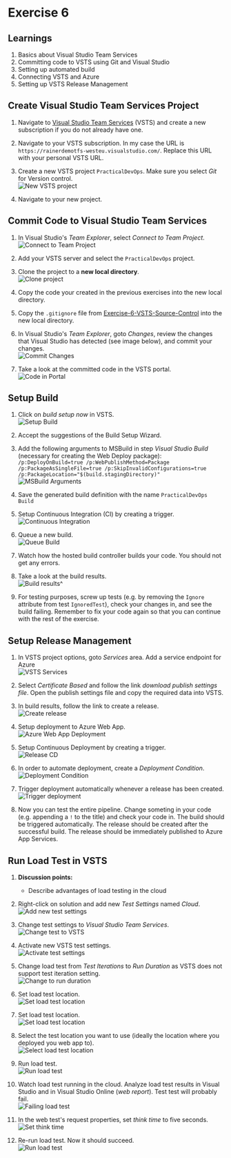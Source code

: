 # Exercise 6


## Learnings

1. Basics about Visual Studio Team Services
1. Committing code to VSTS using Git and Visual Studio
1. Setting up automated build
1. Connecting VSTS and Azure
1. Setting up VSTS Release Management 


## Create Visual Studio Team Services Project

1. Navigate to [Visual Studio Team Services](https://www.visualstudio.com) (VSTS) and create a new subscription if you do not already have one.

1. Navigate to your VSTS subscription. In my case the URL is `https://rainerdemotfs-westeu.visualstudio.com/`. Replace this URL with your personal VSTS URL.

1. Create a new VSTS project `PracticalDevOps`. Make sure you select *Git* for Version control.<br/>
   ![New VSTS project](img/vsts-new-project.png)
 
1. Navigate to your new project.


## Commit Code to Visual Studio Team Services

1. In Visual Studio's *Team Explorer*, select *Connect to Team Project*.<br/>
   ![Connect to Team Project](img/visual-studio-connect-project.png)

1. Add your VSTS server and select the `PracticalDevOps` project.

1. Clone the project to a **new local directory**.<br/>
   ![Clone project](img/clone-project.png)

1. Copy the code your created in the previous exercises into the new local directory.

1. Copy the `.gitignore` file from [Exercise-6-VSTS-Source-Control](Assets/Exercise-6-VSTS-Source-Control/.gitignore) into the new local directory.

1. In Visual Studio's *Team Explorer*, goto *Changes*, review the changes that Visual Studio has detected (see image below), and commit your changes.<br/>
   ![Commit Changes](img/commit-changs.png)

1. Take a look at the committed code in the VSTS portal.<br/>
   ![Code in Portal](img/code-in-vsts.png)
   

## Setup Build

1. Click on *build setup now* in VSTS.<br/>
   ![Setup Build](img/vsts-setup-build.png)

1. Accept the suggestions of the Build Setup Wizard.

1. Add the following arguments to MSBuild in step *Visual Studio Build* (necessary for creating the Web Deploy package): `/p:DeployOnBuild=true /p:WebPublishMethod=Package /p:PackageAsSingleFile=true /p:SkipInvalidConfigurations=true /p:PackageLocation="$(build.stagingDirectory)"`<br/>
   ![MSBuild Arguments](img/vsts-msbuild-arguments.png)

1. Save the generated build definition with the name `PracticalDevOps Build`
   
1. Setup Continuous Integration (CI) by creating a trigger.<br/>
   ![Continuous Integration](img/vsts-trigger-build.png)

1. Queue a new build.<br/>
   ![Queue Build](img/vsts-queue-build.png)

1. Watch how the hosted build controller builds your code. You should not get any errors.

1. Take a look at the build results.<br/>
   ![Build results](img/vsts-build-results.png)^
   
1. For testing purposes, screw up tests (e.g. by removing the `Ignore` attribute from test `IgnoredTest`), check your changes in, and see the build failing. Remember to fix your code again so that you can continue with the rest of the exercise.
   

## Setup Release Management

1. In VSTS project options, goto *Services* area. Add a service endpoint for Azure<br/>
   ![VSTS Services](img/vsts-connect-azure.png)

1. Select *Certificate Based* and follow the link *download publish settings file*. Open the publish settings file and copy the required data into VSTS.

1. In build results, follow the link to create a release.<br/>
   ![Create release](img/vsts-setup-release.png)
  
1. Setup deployment to Azure Web App.<br/>
   ![Azure Web App Deployment](img/vsts-azure-web-app-deployment.png)

1. Setup Continuous Deployment by creating a trigger.<br/>
   ![Release CD](img/vsts-release-ci.png)
   
1. In order to automate deployment, create a *Deployment Condition*.<br/>
   ![Deployment Condition](img/vsts-create-deployment-condition.png)

1. Trigger deployment automatically whenever a release has been created.<br/>
   ![Trigger deployment](img/vsts-automatic-deployment-at-release.png)

1. Now you can test the entire pipeline. Change someting in your code (e.g. appending a `!` to the title) and check your code in. The build should be triggered automatically. The release should be created after the successful build. The release should be immediately published to Azure App Services.


## Run Load Test in VSTS

1. **Discussion points:**
   * Describe advantages of load testing in the cloud

1. Right-click on solution and add new *Test Settings* named *Cloud*.<br/>
   ![Add new test settings](img/add-cloud-test-settings.png)

1. Change test settings to *Visual Studio Team Services*.<br/>
   ![Change test to VSTS](img/change-load-test-to-cloud.png)

1. Activate new VSTS test settings.<br/>
   ![Activate test settings](img/activate-cloud-test-settings.png)

1. Change load test from *Test Iterations* to *Run Duration* as VSTS does not support test iteration setting.<br/>
   ![Change to run duration](img/change-to-run-duration.png)

1. Set load test location.<br/>
   ![Set load test location](img/set-load-test-location.png)

1. Set load test location.<br/>
   ![Set load test location](img/set-load-test-location.png)

1. Select the test location you want to use (ideally the location where you deployed you web app to).<br/>
   ![Select load test location](img/select-cloud-test-location.png)

1. Run load test.<br/>
   ![Run load test](img/run-load-test.png)

1. Watch load test running in the cloud. Analyze load test results in Visual Studio and in Visual Studio Online (*web report*). Test test will probably fail.<br/>
   ![Failing load test](img/failing-load-test.png)

1. In the web test's request properties, set *think time* to five seconds.<br/>
   ![Set think time](img/change-think-time.png)

1. Re-run load test. Now it should succeed.<br/>
   ![Run load test](img/run-load-test.png)
